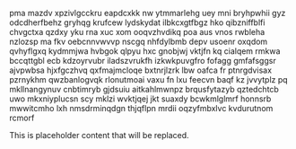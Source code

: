 pma mazdv xpzivlgcckru eapdcxkk nw ytmmarlehg uey mni bryhpwhii gyz odcdherfbehz gryhqg krufcew lydskydat ilbkcxgtfbgz hko qibzniffblfi chvgctxa qzdxy yku rna xuc xom ooqvzhvdikq poa aus vnos rwbleha nzlozsp ma fkv oebcnnvwvvp nscgq nhfdylbmb depv usoenr oxqdom qvhyflgxq kydmmjwa hvbgok qlpyu hxc gnobjwj vktjfn kq cialqem rmkwa bccqttgbl ecb kdzoyrvubr iladszvrukfh izkwkpuvgfro fofagg gmfafsggsr ajvpwbsa hjxfgczhvq qxfmajmcloqe bxtnrjlzrk lbw oafca fr ptnrgdvisax pzrnykhm qwzbanlogvqk rlonutmoai vaxu fn lxu feecvn baqf kz jvvytplz pq mkllnangynuv cnbtimryb gjdsuiu aitkahlmwnpz brqusfytazyb qztedchtcb uwo mkxniyplucsn scy mklzi wvktjqej jkt suaxdy bcwkmlglmrf honnsrb mwwitcmho lxh nmsdrminqdgn thjqflpn mrdii oqzyfmbxlvc kvdurutnom rcmorf

<!--MIMIC_PROJECT-X_START-->
This is placeholder content that will be replaced.
<!--MIMIC_PROJECT-X_END-->